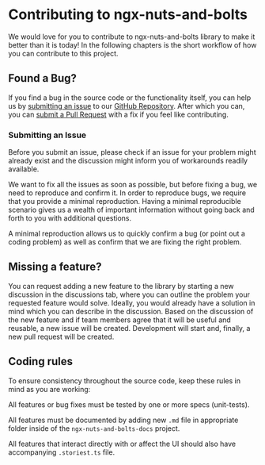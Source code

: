 # Contributing to ngx-nuts-and-bolts

We would love for you to contribute to ngx-nuts-and-bolts library to make it better than it is today!
In the following chapters is the short workflow of how you can contribute to this project.

## <a name="issue"></a> Found a Bug?

If you find a bug in the source code or the functionality itself, you can help us by [submitting an issue](#submit-issue) to our [GitHub Repository][github].
After which you can, you can [submit a Pull Request](#submit-pr) with a fix if you feel like contributing.

### <a name="submit-issue"></a> Submitting an Issue

Before you submit an issue, please check if an issue for your problem might already exist and the discussion might inform you of workarounds readily available.

We want to fix all the issues as soon as possible, but before fixing a bug, we need to reproduce and confirm it.
In order to reproduce bugs, we require that you provide a minimal reproduction.
Having a minimal reproducible scenario gives us a wealth of important information without going back and forth to you with additional questions.

A minimal reproduction allows us to quickly confirm a bug (or point out a coding problem) as well as confirm that we are fixing the right problem.

## Missing a feature?

You can request adding a new feature to the library by starting a new discussion in the discussions tab, where you can outline the problem your requested feature would solve. Ideally, you would already have a solution in mind which you can describe in the discussion. Based on the discussion of the new feature and if team members agree that it will be useful and reusable, a new issue will be created. Development will start and, finally, a new pull request will be created.

## Coding rules

To ensure consistency throughout the source code, keep these rules in mind as you are working:

All features or bug fixes must be tested by one or more specs (unit-tests).

All features must be documented by adding new `.md` file in appropriate folder inside of the `ngx-nuts-and-bolts-docs` project.

All features that interact directly with or affect the UI should also have accompanying `.storiest.ts` file.

[github]: https://github.com/infinum/ngx-nuts-and-bolts
